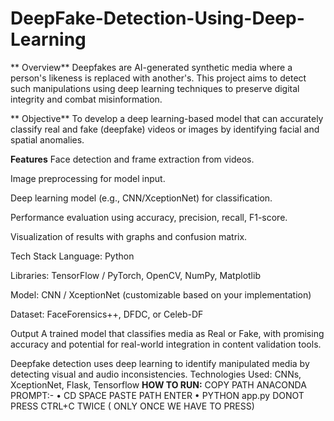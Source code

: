 # DeepFake-Detection-Using-Deep-Learning
** Overview**
Deepfakes are AI-generated synthetic media where a person's likeness is replaced with another's. This project aims to detect such manipulations using deep learning techniques to preserve digital integrity and combat misinformation.

** Objective**
To develop a deep learning-based model that can accurately classify real and fake (deepfake) videos or images by identifying facial and spatial anomalies.

**Features**
Face detection and frame extraction from videos.

Image preprocessing for model input.

Deep learning model (e.g., CNN/XceptionNet) for classification.

Performance evaluation using accuracy, precision, recall, F1-score.

Visualization of results with graphs and confusion matrix.

 Tech Stack
Language: Python

Libraries: TensorFlow / PyTorch, OpenCV, NumPy, Matplotlib

Model: CNN / XceptionNet (customizable based on your implementation)

Dataset: FaceForensics++, DFDC, or Celeb-DF

 Output
A trained model that classifies media as Real or Fake, with promising accuracy and potential for real-world integration in content validation tools.

Deepfake detection uses deep learning to identify manipulated media by detecting visual and audio inconsistencies.
Technologies Used: CNNs, XceptionNet, Flask, Tensorflow
**HOW TO RUN:**
COPY PATH
ANACONDA PROMPT:-
	•	CD SPACE PASTE PATH ENTER
	•	PYTHON app.py
DONOT PRESS CTRL+C TWICE ( ONLY ONCE WE HAVE TO PRESS)
